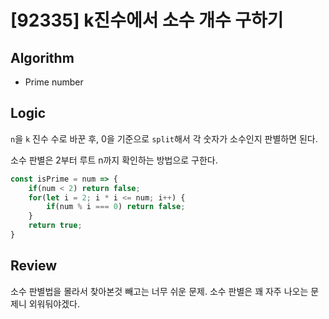 # [92335] k진수에서 소수 개수 구하기
## Algorithm
- Prime number
## Logic
`n`을 `k` 진수 수로 바꾼 후, 0을 기준으로 `split`해서 각 숫자가 소수인지 판별하면 된다.

소수 판별은 2부터 루트 n까지 확인하는 방법으로 구한다.

```js
const isPrime = num => {
    if(num < 2) return false;
    for(let i = 2; i * i <= num; i++) {
        if(num % i === 0) return false;
    }
    return true;
}
```
## Review
소수 판별법을 몰라서 찾아본것 빼고는 너무 쉬운 문제. 소수 판별은 꽤 자주 나오는 문제니 외워둬야겠다.